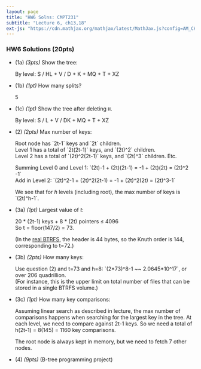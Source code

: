 ```yaml
---
layout: page
title: "HW6 Solns: CMPT231"
subtitle: "Lecture 6, ch13,18"
ext-js: "https://cdn.mathjax.org/mathjax/latest/MathJax.js?config=AM_CHTML"
---
```


### HW6 Solutions (20pts)

+ (1a) *(3pts)* Show the tree:

  By level: S / HL + V / D + K + MQ + T + XZ

+ (1b) *(1pt)* How many splits?

  5

+ (1c) *(1pt)* Show the tree after deleting `H`.

  By level: S / L + V / DK + MQ + T + XZ

+ (2) *(2pts)* Max number of keys:

  Root node has \`2t-1\` keys and \`2t\` children. <br/>
  Level 1 has a total of \`2t(2t-1)\` keys, and \`(2t)^2\` children. <br/>
  Level 2 has a total of \`(2t)^2(2t-1)\` keys, and \`(2t)^3\` children. Etc.<br/>

  Summing Level 0 and Level 1:
  \`(2t)-1 + (2t)(2t-1) = -1 + (2t)(2t) = (2t)^2 -1\` <br/>
  Add in Level 2: \`(2t)^2-1 + (2t)^2(2t-1) = -1 + (2t)^2(2t) = (2t)^3-1\`

  We see that for *h* levels (including root),
  the max number of keys is \`(2t)^h-1\`.

+ (3a) *(1pt)* Largest value of *t*:

  20 \* (2t-1) keys + 8 \* (2t) pointers &le; 4096 <br/>
  So t = floor(147/2) = 73.

  (In the [real BTRFS](http://www.coderplay.org/btrfsdev/BTRFS-BTree-Structure.html), the header is 44 bytes, so the Knuth order is 144, corresponding to t=72.)

+ (3b) *(2pts)* How many keys:

  Use question (2) and t=73 and h=8:
  \`(2\*73)^8-1 ~~ 2.0645\*10^17\`, or over 206 quadrillion.
  <br/>(For instance, this is the upper limit on total number of files
  that can be stored in a single BTRFS volume.)

+ (3c) *(1pt)* How many key comparisons:

  Assuming linear search as described in lecture, the max number of
  comparisons happens when searching for the largest key in the tree.
  At each level, we need to compare against 2t-1 keys.
  So we need a total of h(2t-1) = 8(145) = 1160 key comparisons.

  The root node is always kept in memory, but we need to fetch 7 other nodes.

+ (4) *(9pts)*  (B-tree programming project)
